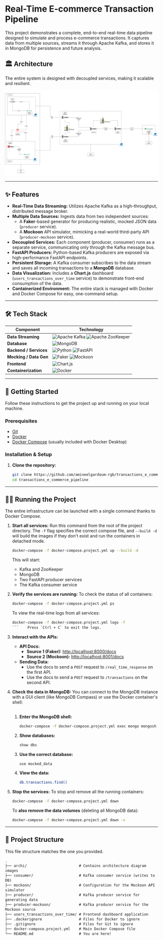 # Real-Time E-commerce Transaction Pipeline

This project demonstrates a complete, end-to-end real-time data pipeline designed to simulate and process e-commerce transactions. It captures data from multiple sources, streams it through Apache Kafka, and stores it in MongoDB for persistence and future analysis.

## 🏛️ Architecture

The entire system is designed with decoupled services, making it scalable and resilient.

![Project Architecture Diagram](./archi/archi.png)

---

## ✨ Features

- **Real-Time Data Streaming:** Utilizes Apache Kafka as a high-throughput, distributed message broker.
- **Multiple Data Sources:** Ingests data from two independent sources:
  - A **Faker**-based generator for producing realistic, mocked JSON data (`producer` service).
  - A **Mockoon** API simulator, mimicking a real-world third-party API (`producer-mockoon` service).
- **Decoupled Services:** Each component (producer, consumer) runs as a separate service, communicating only through the Kafka message bus.
- **FastAPI Producers:** Python-based Kafka producers are exposed via high-performance FastAPI endpoints.
- **Persistent Storage:** A Kafka consumer subscribes to the data stream and saves all incoming transactions to a **MongoDB** database.
- **Data Visualization:** Includes a **Chart.js** dashboard (`users_transactions_over_time` service) to demonstrate front-end consumption of the data.
- **Containerized Environment:** The entire stack is managed with Docker and Docker Compose for easy, one-command setup.

---

## 🛠️ Tech Stack

| Component                    | Technology                                                                                                                                                                                                                                                |
| ---------------------------- | --------------------------------------------------------------------------------------------------------------------------------------------------------------------------------------------------------------------------------------------------------- |
| **Data Streaming**     | ![Apache Kafka](https://img.shields.io/badge/Apache%20Kafka-231F20?style=for-the-badge&logo=apachekafka&logoColor=white) ![Apache ZooKeeper](https://img.shields.io/badge/Apache%20ZooKeeper-F39217?style=for-the-badge&logo=apachezookeeper&logoColor=white) |
| **Database**           | ![MongoDB](https://img.shields.io/badge/MongoDB-4EA94B?style=for-the-badge&logo=mongodb&logoColor=white)                                                                                                                                                    |
| **Backend / Services** | ![Python](https://img.shields.io/badge/Python-3776AB?style=for-the-badge&logo=python&logoColor=white) ![FastAPI](https://img.shields.io/badge/FastAPI-009688?style=for-the-badge&logo=fastapi&logoColor=white)                                                |
| **Mocking / Data Gen** | ![Faker](https://img.shields.io/badge/Faker-D22572?style=for-the-badge) ![Mockoon](https://img.shields.io/badge/Mockoon-2563EB?style=for-the-badge&logo=mockoon&logoColor=white)                                                                              |
| **Frontend**           | ![Chart.js](https://img.shields.io/badge/Chart.js-FF6384?style=for-the-badge&logo=chartdotjs&logoColor=white)                                                                                                                                               |
| **Containerization**   | ![Docker](https://img.shields.io/badge/Docker-2496ED?style=for-the-badge&logo=docker&logoColor=white)                                                                                                                                                       |

---

## 🚀 Getting Started

Follow these instructions to get the project up and running on your local machine.

### Prerequisites

- [Git](https://git-scm.com/)
- [Docker](https://www.docker.com/products/docker-desktop/)
- [Docker Compose](https://docs.docker.com/compose/) (usually included with Docker Desktop)

### Installation & Setup

1. **Clone the repository:**
   ```bash
   git clone https://github.com/amineelgardoum-rgb/transactions_e_commerce_pipeline.git
   cd transactions_e_commerce_pipeline
   ```

---

## 🏃‍♀️ Running the Project

The entire infrastructure can be launched with a single command thanks to Docker Compose.

1. **Start all services:**
   Run this command from the root of the project directory. The `-f` flag specifies the correct compose file, and `--build -d` will build the images if they don't exist and run the containers in detached mode.

   ```bash
   docker-compose -f docker-compose.project.yml up --build -d
   ```

   This will start:

   - Kafka and ZooKeeper
   - MongoDB
   - Two FastAPI producer services
   - The Kafka consumer service
2. **Verify the services are running:**
   To check the status of all containers:

   ```bash
   docker-compose -f docker-compose.project.yml ps
   ```

   To view the real-time logs from all services:

   ```bash
   docker-compose -f docker-compose.project.yml logs -f
   ```    Press `Ctrl + C` to exit the logs.

   ```
3. **Interact with the APIs:**

   - **API Docs:**
     - **Source 1 (Faker):** [http://localhost:8000/docs](http://localhost:8000/docs)
     - **Source 2 (Mockoon):** [http://localhost:8001/docs](http://localhost:8001/docs)
   - **Sending Data:**
     - Use the docs to send a `POST` request to `/real_time_response` on the first API.
     - Use the docs to send a `POST` request to `/transactions` on the second API.
4. **Check the data in MongoDB:**
   You can connect to the MongoDB instance with a GUI client (like MongoDB Compass) or use the Docker container's shell:

   <br>

   1. **Enter the MongoDB shell:**
      ```bash
      docker-compose -f docker-compose.project.yml exec mongo mongosh
      ```
   2. **Show databases:**
      ```bash
      show dbs
      ```
   3. **Use the correct database:**
      ```bash
      use mocked_data
      ```
   4. **View the data:**
      ```bash
      db.transactions.find()
      ```
5. **Stop the services:**
   To stop and remove all the running containers:

   ```bash
   docker-compose -f docker-compose.project.yml down
   ```

   To **also remove the data volumes** (deleting all MongoDB data):

   ```bash
   docker-compose -f docker-compose.project.yml down -v
   ```

---

## 📁 Project Structure

This file structure matches the one you provided.

```
.
├── archi/                        # Contains architecture diagram images
├── consumer/                     # Kafka consumer service (writes to DB)
├── mockoon/                      # Configuration for the Mockoon API simulator
├── producer/                     # Kafka producer service for generating data
├── producer-mockoon/             # Kafka producer service for the Mockoon source
├── users_transactions_over_time/ # Frontend dashboard application
├── .dockerignore                 # Files for Docker to ignore
├── .gitignore                    # Files for Git to ignore
├── docker-compose.project.yml    # Main Docker Compose file
└── README.md                     # You are here!
```
